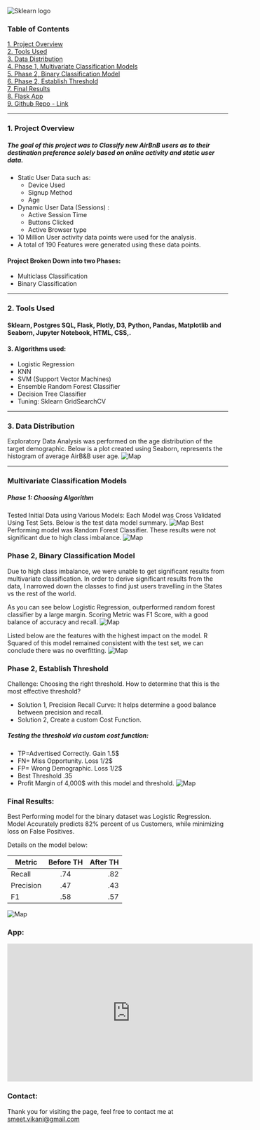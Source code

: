 ![Sklearn logo](http://downloadforpc.net/Metis/project4/plots/airbnb-128.png)

### Table of Contents
[1. Project Overview](#section-a)  
[2. Tools Used](#section-b)  
[3. Data Distribution](#section-b2)  
[4. Phase 1, Multivariate Classification Models](#section-c)    
[5. Phase 2, Binary Classification Model](#section-c2)   
[6. Phase 2, Establish Threshold](#section-c3)  
[7. Final Results](#section-e)  
[8. Flask App](#section-end)  
[9. Github Repo - Link](https://github.com/smeetvikani/AirBnB_User_Behavior_Classification)


---

### <a name="section-a"></a>1.  Project Overview
##### The goal of this project was to Classify new AirBnB users as to their destination preference solely based on online activity and static user data. 
* Static User Data such as: 
	* Device Used
	* Signup Method
	* Age
* Dynamic User Data (Sessions) :
	* Active Session Time
	*  Buttons Clicked
	*  Active Browser type
* 10 Million User activity data points were used for the analysis. 
* A total of 190 Features were generated using these data points. 

#### Project Broken Down into two Phases: 
* Multiclass Classification
* Binary Classification 

---

### <a name="section-b"></a>2.  Tools Used

#### Sklearn, Postgres SQL, Flask, Plotly, D3, Python, Pandas, Matplotlib and Seaborn, Jupyter Notebook, HTML, CSS,.

#### 3. Algorithms used: 
*   Logistic Regression
*   KNN
*   SVM (Support Vector Machines)
*   Ensemble Random Forest Classifier 
*   Decision Tree Classifier
*   Tuning: Sklearn GridSearchCV

---
### <a name="section-b2"></a>3.  Data Distribution
Exploratory Data Analysis was performed on the age distribution of the target demographic. Below is a plot created using Seaborn, represents the histogram of average AirB&B user age.
![Map](http://downloadforpc.net/Metis/project4/plots/fig.jpeg)

---
### <a name="section-c"></a> Multivariate Classification Models

##### Phase 1: Choosing Algorithm

Tested Initial Data using Various Models: Each Model was Cross Validated Using Test Sets. Below is the test data model summary. 
![Map](http://downloadforpc.net/Metis/project4/plots/compare.jpeg)
Best Performing model was Random Forest Classifier. These results were not significant due to high class imbalance. 
![Map](http://downloadforpc.net/Metis/project4/plots/rfc_score.png)



### <a name="section-c2"></a> Phase 2, Binary Classification Model
Due to high class imbalance, we were unable to get significant results from multivariate classification. In order to derive significant results from the data, I narrowed down the classes to find just users travelling in the States vs the rest of the world. 

As you can see below Logistic Regression, outperformed random forest classifier by a large margin. Scoring Metric was F1 Score, with a good balance of accuracy and recall. 
![Map](http://downloadforpc.net/Metis/project4/plots/compare2.jpeg)


Listed below are the features with the highest impact on the model. R Squared of this model remained consistent with the test set, we can conclude there was no overfitting. 
![Map](http://downloadforpc.net/Metis/project4/plots/coef.jpeg)





### <a name="section-c3"></a> Phase 2, Establish Threshold

Challenge: Choosing the right threshold. How to determine that this is the most effective threshold?

* Solution 1, Precision Recall Curve: It helps determine a good balance between precision and recall.
* Solution 2, Create a custom Cost Function.  


##### Testing the threshold via custom cost function: 

* TP=Advertised Correctly. Gain 1.5$
* FN= Miss Opportunity. Loss  1/2$ 
* FP= Wrong Demographic. Loss 1/2$ 
* Best Threshold  .35
* Profit Margin of 4,000$ with this model and threshold.
![Map](http://downloadforpc.net/Metis/project4/plots/first_joint.jpeg)



### <a name="section-e"></a> Final Results: 

Best Performing model for the binary dataset was Logistic Regression. Model Accurately predicts 82% percent of us Customers, while minimizing loss on False Positives. 

Details on the model below: 

| Metric   |      Before TH      |  After TH |
|----------|:-------------:|------:|
| Recall |  .74 | .82 |
| Precision |  .47   |   .43 |
| F1 | .58  |    .57 |

![Map](http://downloadforpc.net/Metis/project4/plots/confusion.jpeg)


### <a name="section-end"></a> App:

<iframe width="560" height="315" src="https://www.youtube.com/embed/cy9QusUc8Is" frameborder="0" allow="autoplay; encrypted-media" allowfullscreen></iframe>



### <a name="section-end"></a> Contact:
Thank you for visiting the page, feel free to contact me at smeet.vikani@gmail.com



